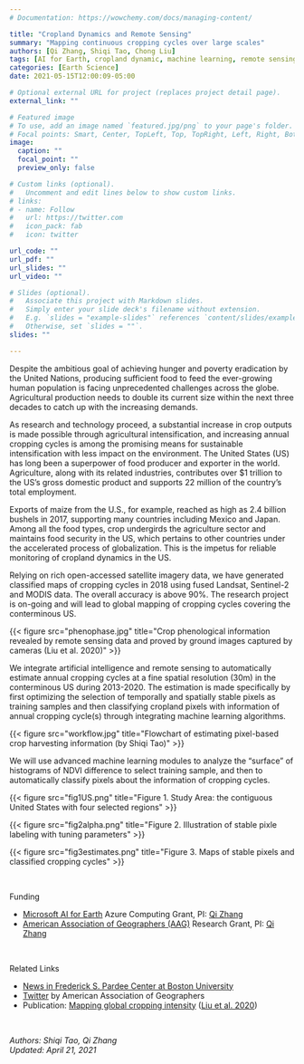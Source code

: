 ```yaml
---
# Documentation: https://wowchemy.com/docs/managing-content/

title: "Cropland Dynamics and Remote Sensing"
summary: "Mapping continuous cropping cycles over large scales"
authors: [Qi Zhang, Shiqi Tao, Chong Liu]
tags: [AI for Earth, cropland dynamic, machine learning, remote sensing]
categories: [Earth Science]
date: 2021-05-15T12:00:09-05:00

# Optional external URL for project (replaces project detail page).
external_link: ""

# Featured image
# To use, add an image named `featured.jpg/png` to your page's folder.
# Focal points: Smart, Center, TopLeft, Top, TopRight, Left, Right, BottomLeft, Bottom, BottomRight.
image:
  caption: ""
  focal_point: ""
  preview_only: false

# Custom links (optional).
#   Uncomment and edit lines below to show custom links.
# links:
# - name: Follow
#   url: https://twitter.com
#   icon_pack: fab
#   icon: twitter

url_code: ""
url_pdf: ""
url_slides: ""
url_video: ""

# Slides (optional).
#   Associate this project with Markdown slides.
#   Simply enter your slide deck's filename without extension.
#   E.g. `slides = "example-slides"` references `content/slides/example-slides.md`.
#   Otherwise, set `slides = ""`.
slides: ""

---
```


Despite the ambitious goal of achieving hunger and poverty eradication by the United Nations, producing sufficient food to feed the ever-growing human population is facing unprecedented challenges across the globe. Agricultural production needs to double its current size within the next three decades to catch up with the increasing demands. 

As research and technology proceed, a substantial increase in crop outputs is made possible through agricultural intensification, and increasing annual cropping cycles is among the promising means for sustainable intensification with less impact on the environment. The United States (US) has long been a superpower of food producer and exporter in the world. Agriculture, along with its related industries, contributes over $1 trillion to the US’s gross domestic product and supports 22 million of the country’s total employment. 

Exports of maize from the U.S., for example, reached as high as 2.4 billion bushels in 2017, supporting many countries including Mexico and Japan. Among all the food types, crop undergirds the agriculture sector and maintains food security in the US, which pertains to other countries under the accelerated process of globalization. This is the impetus for reliable monitoring of cropland dynamics in the US. 

Relying on rich open-accessed satellite imagery data, we have generated classified maps of cropping cycles in 2018 using fused Landsat, Sentinel-2 and MODIS data. The overall accuracy is above 90%. The research project is on-going and will lead to global mapping of cropping cycles covering the conterminous US. 

{{< figure src="phenophase.jpg" title="Crop phenological information revealed by remote sensing data and proved by ground images captured by cameras (Liu et al. 2020)" >}}

We integrate artificial intelligence and remote sensing to automatically estimate annual cropping cycles at a fine spatial resolution (30m) in the conterminous US during 2013-2020. The estimation is made specifically by first optimizing the selection of temporally and spatially stable pixels as training samples and then classifying cropland pixels with information of annual cropping cycle(s) through integrating machine learning algorithms. 

{{< figure src="workflow.jpg" title="Flowchart of estimating pixel-based crop harvesting information (by Shiqi Tao)" >}}

We will use advanced machine learning modules to analyze the “surface” of histograms of NDVI difference to select training sample, and then to automatically classify pixels about the information of cropping cycles. 

{{< figure src="fig1US.png" title="Figure 1. Study Area: the contiguous United States with four selected regions" >}}

{{< figure src="fig2alpha.png" title="Figure 2. Illustration of stable pixle labeling with tuning parameters" >}}

{{< figure src="fig3estimates.png" title="Figure 3. Maps of stable pixels and classified cropping cycles" >}}


<br>

Funding
- [Microsoft AI for Earth](https://www.microsoft.com/en-us/ai/ai-for-earth) Azure Computing Grant, PI: [Qi Zhang](https://www.qzgeog.com/)
- [American Association of Geographers (AAG)](http://www.aag.org/) Research Grant, PI: [Qi Zhang](https://www.qzgeog.com/)


<br>

Related Links
- [News in Frederick S. Pardee Center at Boston University](https://www.bu.edu/pardee/2020/05/27/postdoc-qi-zhang-awarded-microsoft-ai-for-earth-grant/) <br>
- [Twitter](https://twitter.com/theAAG/status/1367150369021779974) by American Association of Geographers <br>
- Publication: [Mapping global cropping intensity](https://www.sciencedirect.com/science/article/abs/pii/S0034425720304685)
  ([Liu et al. 2020](https://www.qzgeog.com/publication/p2020-liu-crop/)) <br>


<br>

_Authors: Shiqi Tao, Qi Zhang_
<br>
_Updated: April 21, 2021_
